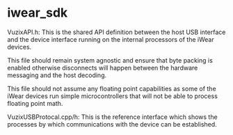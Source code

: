 # iwear_sdk

VuzixAPI.h:
This is the shared API definition between the host USB interface and the
device interface running on the internal processors of the iWear devices.

This file should remain system agnostic and ensure that byte packing is
enabled otherwise disconnects will happen between the hardware messaging
and the host decoding.

This file should not assume any floating point capabilities as some of the
iWear devices run simple microcontrollers that will not be able to process
floating point math.


VuzixUSBProtocal.cpp/h:
This is the reference interface which shows the processes by which 
communications with the device can be established.
